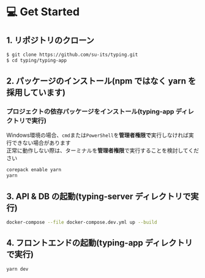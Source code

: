 # 💻 Get Started
## 1. リポジトリのクローン

```bash
$ git clone https://github.com/su-its/typing.git
$ cd typing/typing-app
```

## 2. パッケージのインストール(npm ではなく yarn を採用しています)

### プロジェクトの依存パッケージをインストール(typing-app ディレクトリで実行)

Windows環境の場合、`cmd`または`PowerShell`を**管理者権限で**実行しなければ実行できない場合があります  
正常に動作しない際は、ターミナルを**管理者権限**で実行することを検討してください
```bash
corepack enable yarn
yarn
```


## 3. API & DB の起動(typing-server ディレクトリで実行)

```bash
docker-compose --file docker-compose.dev.yml up --build
```

## 4. フロントエンドの起動(typing-app ディレクトリで実行)

```bash
yarn dev
```
